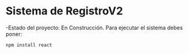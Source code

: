 <h1>Sistema de RegistroV2</h1>
-Estado del proyecto: En Construcción.
Para ejecutar el sistema debes poner:

```npm install react```
